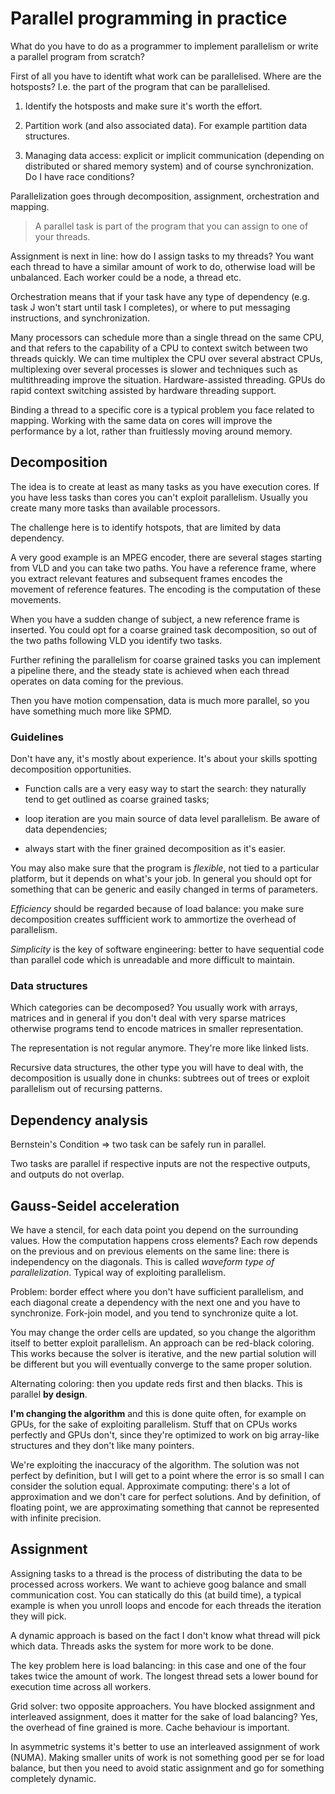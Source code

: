 # Parallel programming in practice

What do you have to do as a programmer to implement parallelism or write a parallel program from scratch?

First of all you have to identift what work can be parallelised. Where are the hotsposts? I.e. the part of the program
that can be parallelised.

1. Identify the hotsposts and make sure it's worth the effort.

2. Partition work (and also associated data). For example partition data structures.

3. Managing data access: explicit or implicit communication (depending on distributed or shared memory system) and of
course synchronization. Do I have race conditions?

Parallelization goes through decomposition, assignment, orchestration and mapping.

> A parallel task is part of the program that you can assign to one of your threads.

Assignment is next in line: how do I assign tasks to my threads? You want each thread to have a similar amount of work
to do, otherwise load will be unbalanced.
Each worker could be a node, a thread etc.

Orchestration means that if your task have any type of dependency (e.g. task J won't start until task I completes), or
where to put messaging instructions, and synchronization.

Many processors can schedule more than a single thread on the same CPU, and that refers to the capability of a CPU to
context switch between two threads quickly. We can time multiplex the CPU over several abstract CPUs, multiplexing over
several processes is slower and techniques such as multithreading improve the situation. Hardware-assisted threading.
GPUs do rapid context switching assisted by hardware threading support.

Binding a thread to a specific core is a typical problem you face related to mapping. Working with the same data on cores
will improve the performance by a lot, rather than fruitlessly moving around memory.

## Decomposition

The idea is to create at least as many tasks as you have execution cores. If you have less tasks than cores you can't exploit
parallelism. Usually you create many more tasks than available processors.

The challenge here is to identify hotspots, that are limited by data dependency.

A very good example is an MPEG encoder, there are several stages starting from VLD and you can take two paths. You have a
reference frame, where you extract relevant features and subsequent frames encodes the movement of reference features.
The encoding is the computation of these movements.

When you have a sudden change of subject, a new reference frame is inserted. You could opt for a coarse grained task
decomposition, so out of the two paths following VLD you identify two tasks.

Further refining the parallelism for coarse grained tasks you can implement a pipeline there, and the steady state is
achieved when each thread operates on data coming for the previous.

Then you have motion compensation, data is much more parallel, so you have something much more like SPMD.

### Guidelines

Don't have any, it's mostly about experience. It's about your skills spotting decomposition opportunities.

- Function calls are a very easy way to start the search: they naturally tend to get outlined as coarse grained tasks;

- loop iteration are you main source of data level parallelism. Be aware of data dependencies;

- always start with the finer grained decomposition as it's easier.

You may also make sure that the program is _flexible_, not tied to a particular platform, but it depends on what's your
job. In general you should opt for something that can be generic and easily changed in terms of parameters.

*Efficiency* should be regarded because of load balance: you make sure decomposition creates suffficient work to ammortize
the overhead of parallelism.

*Simplicity* is the key of software engineering: better to have sequential code than parallel code which is unreadable and
more difficult to maintain.

### Data structures

Which categories can be decomposed? You usually work with arrays, matrices and in general if you don't deal with very
sparse matrices otherwise programs tend to encode matrices in smaller representation.

The representation is not regular anymore. They're more like linked lists.

Recursive data structures, the other type you will have to deal with, the decomposition is usually done in chunks: subtrees
out of trees or exploit parallelism out of recursing patterns.

## Dependency analysis

Bernstein's Condition => two task can be safely run in parallel.

Two tasks are parallel if respective inputs are not the respective outputs, and outputs do not overlap.

## Gauss-Seidel acceleration

We have a stencil, for each data point you depend on the surrounding values. How the computation happens cross elements?
Each row depends on the previous and on previous elements on the same line: there is independency on the diagonals.
This is called _waveform type of parallelization_. Typical way of exploiting parallelism.

Problem: border effect where you don't have sufficient parallelism, and each diagonal create a dependency with the next
one and you have to synchronize. Fork-join model, and you tend to synchronize quite a lot.

You may change the order cells are updated, so you change the algorithm itself to better exploit parallelism. An approach
can be red-black coloring. This works because the solver is iterative, and the new partial solution will be different
but you will eventually converge to the same proper solution.

Alternating coloring: then you update reds first and then blacks. This is parallel **by design**.

**I'm changing the algorithm** and this is done quite often, for example on GPUs, for the sake of exploiting parallelism.
Stuff that on CPUs works perfectly and GPUs don't, since they're optimized to work on big array-like structures and they
don't like many pointers.

We're exploiting the inaccuracy of the algorithm. The solution was not perfect by definition, but I will get to a point
where the error is so small I can consider the solution equal. Approximate computing: there's a lot of approximation and
we don't care for perfect solutions. And by definition, of floating point, we are approximating something that cannot
be represented with infinite precision.

## Assignment

Assigning tasks to a thread is the process of distributing the data to be processed across workers. We want to achieve
goog balance and small communication cost. You can statically do this (at build time), a typical example is when you
unroll loops and encode for each threads the iteration they will pick.

A dynamic approach is based on the fact I don't know what thread will pick which data. Threads asks the system for more
work to be done.

The key problem here is load balancing: in this case and one of the four takes twice the amount of work. The longest
thread sets a lower bound for execution time across all workers.

Grid solver: two opposite approachers. You have blocked assignment and interleaved assignment, does it matter for the
sake of load balancing?
Yes, the overhead of fine grained is more. Cache behaviour is important.

In asymmetric systems it's better to use an interleaved assignment of work (NUMA). Making smaller units of work is not
something good per se for load balance, but then you need to avoid static assignment and go for something completely
dynamic.
